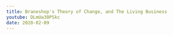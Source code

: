 ```yaml
---
title: Braneshop's Theory of Change, and The Living Business
youtube: DLmUa30PSkc
date: 2020-02-09
---
```

